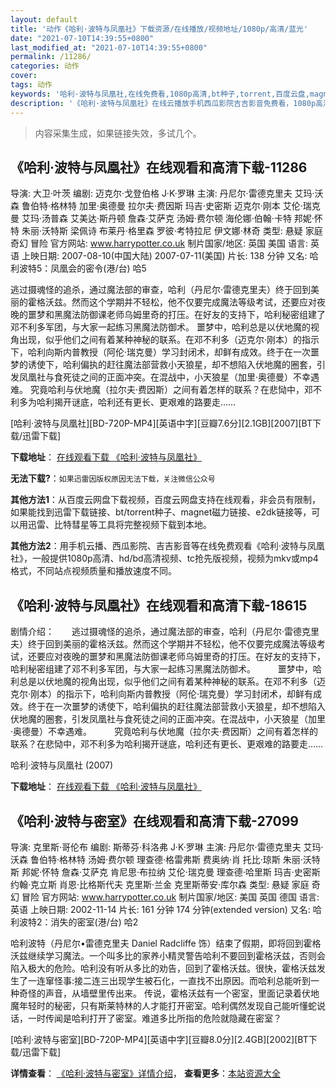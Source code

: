 ```yaml
---
layout: default
title: '动作《哈利·波特与凤凰社》下载资源/在线播放/视频地址/1080p/高清/蓝光'
date: "2021-07-10T14:39:55+0800"
last_modified_at: "2021-07-10T14:39:55+0800"
permalink: /11286/
categories: 动作
cover:
tags: 动作
keywords: '哈利·波特与凤凰社,在线免费看,1080p高清,bt种子,torrent,百度云盘,magnet,磁力链,迅雷下载资源'
description: '《哈利·波特与凤凰社》在线云播放手机西瓜影院吉吉影音免费看，1080p高清bd/hd未删减完整版和tc抢先枪版，mkv/mp4格式，附带bt/torrent种子、magnet/磁力链、百度云盘、网盘资源迅雷下载链接'
---
```


>内容采集生成，如果链接失效，多试几个。


## 《哈利·波特与凤凰社》在线观看和高清下载-11286

导演: 大卫·叶茨 编剧: 迈克尔·戈登伯格 J·K·罗琳 主演: 丹尼尔·雷德克里夫 艾玛·沃森 鲁伯特·格林特 加里·奥德曼 拉尔夫·费因斯 玛吉·史密斯 迈克尔·刚本 艾伦·瑞克曼 艾玛·汤普森 艾美达·斯丹顿 詹森·艾萨克 汤姆·费尔顿 海伦娜·伯翰·卡特 邦妮·怀特 朱丽·沃特斯 梁佩诗 布莱丹·格里森 罗彼·考特拉尼 伊文娜·林奇 类型: 悬疑 家庭 奇幻 冒险 官方网站: www.harrypotter.co.uk 制片国家/地区: 英国 美国 语言: 英语 上映日期: 2007-08-10(中国大陆) 2007-07-11(美国) 片长: 138 分钟 又名: 哈利波特5：凤凰会的密令(港/台) 哈5

逃过摄魂怪的追杀，通过魔法部的审查，哈利（丹尼尔·雷德克里夫）终于回到美丽的霍格沃兹。然而这个学期并不轻松，他不仅要完成魔法等级考试，还要应对夜晚的噩梦和黑魔法防御课老师乌姆里奇的打压。在好友的支持下，哈利秘密组建了邓不利多军团，与大家一起练习黑魔法防御术。 噩梦中，哈利总是以伏地魔的视角出现，似乎他们之间有着某种神秘的联系。在邓不利多（迈克尔·刚本）的指示下，哈利向斯内普教授（阿伦·瑞克曼）学习封闭术，却鲜有成效。终于在一次噩梦的诱使下，哈利偏执的赶往魔法部营救小天狼星，却不想陷入伏地魔的圈套，引发凤凰社与食死徒之间的正面冲突。在混战中，小天狼星（加里·奥德曼）不幸遇难。 究竟哈利与伏地魔（拉尔夫·费因斯）之间有着怎样的联系？在悲恸中，邓不利多为哈利揭开谜底，哈利还有更长、更艰难的路要走……


[哈利·波特与凤凰社][BD-720P-MP4][英语中字][豆瓣7.6分][2.1GB][2007][BT下载/迅雷下载]

**下载地址**： [在线观看下载 《哈利·波特与凤凰社》](https://www.btdx8.com/torrent/harry_potter_and_the_order_of_the_phoenix_2007.html) 


**无法下载?**：`如果迅雷因版权原因无法下载，关注微信公众号 `

**其他方法1**：从百度云网盘下载视频，百度云网盘支持在线观看，非会员有限制，如果能找到迅雷下载链接、bt/torrent种子、magnet磁力链接、e2dk链接等，可以用迅雷、比特彗星等工具将完整视频下载到本地。

**其他方法2**：用手机云播、西瓜影院、吉吉影音等在线免费观看《哈利·波特与凤凰社》，一般提供1080p高清、hd/bd高清视频、tc抢先版视频，视频为mkv或mp4格式，不同站点视频质量和播放速度不同。


## 《哈利·波特与凤凰社》在线观看和高清下载-18615

剧情介绍：　　逃过摄魂怪的追杀，通过魔法部的审查，哈利（丹尼尔·雷德克里夫）终于回到美丽的霍格沃兹。然而这个学期并不轻松，他不仅要完成魔法等级考试，还要应对夜晚的噩梦和黑魔法防御课老师乌姆里奇的打压。在好友的支持下，哈利秘密组建了邓不利多军团，与大家一起练习黑魔法防御术。  　　噩梦中，哈利总是以伏地魔的视角出现，似乎他们之间有着某种神秘的联系。在邓不利多（迈克尔·刚本）的指示下，哈利向斯内普教授（阿伦·瑞克曼）学习封闭术，却鲜有成效。终于在一次噩梦的诱使下，哈利偏执的赶往魔法部营救小天狼星，却不想陷入伏地魔的圈套，引发凤凰社与食死徒之间的正面冲突。在混战中，小天狼星（加里·奥德曼）不幸遇难。  　　究竟哈利与伏地魔（拉尔夫·费因斯）之间有着怎样的联系？在悲恸中，邓不利多为哈利揭开谜底，哈利还有更长、更艰难的路要走……


哈利·波特与凤凰社 (2007)

**下载地址**： [在线观看下载 《哈利·波特与凤凰社》](https://www.btbtdy.me/btdy/dy2841.html) 


## 《哈利·波特与密室》在线观看和高清下载-27099

导演: 克里斯·哥伦布 编剧: 斯蒂芬·科洛弗 J·K·罗琳 主演: 丹尼尔·雷德克里夫 艾玛·沃森 鲁伯特·格林特 汤姆·费尔顿 理查德·格雷弗斯 费奥纳·肖 托比·琼斯 朱丽·沃特斯 邦妮·怀特 詹森·艾萨克 肯尼思·布拉纳 艾伦·瑞克曼 理查德·哈里斯 玛吉·史密斯 约翰·克立斯 肖恩·比格斯代夫 克里斯·兰金 克里斯蒂安·库尔森 类型: 悬疑 家庭 奇幻 冒险 官方网站: www.harrypotter.co.uk 制片国家/地区: 美国 英国 德国 语言: 英语 上映日期: 2002-11-14 片长: 161 分钟 174 分钟(extended version) 又名: 哈利波特2：消失的密室(港/台) 哈2

哈利波特（丹尼尔•雷德克里夫 Daniel Radcliffe 饰）结束了假期，即将回到霍格沃兹继续学习魔法。一个叫多比的家养小精灵警告哈利不要回到霍格沃兹，否则会陷入极大的危险。哈利没有听从多比的劝告，回到了霍格沃兹。很快，霍格沃兹发生了一连窜怪事:接二连三出现学生被石化，一直找不出原因。而哈利总能听到一种奇怪的声音，从墙壁里传出来。 传说，霍格沃兹有一个密室，里面记录着伏地魔年轻时的秘密，只有斯莱特林的人才能打开密室。哈利偶然发现自己能听懂蛇说话，一时传闻是哈利打开了密室。难道多比所指的危险就隐藏在密室？


[哈利·波特与密室][BD-720P-MP4][英语中字][豆瓣8.0分][2.4GB][2002][BT下载/迅雷下载]

**详情查看**： [《哈利·波特与密室》详情介绍](/movie/27099/)， **查看更多**：[本站资源大全](/movie/t/all/)

